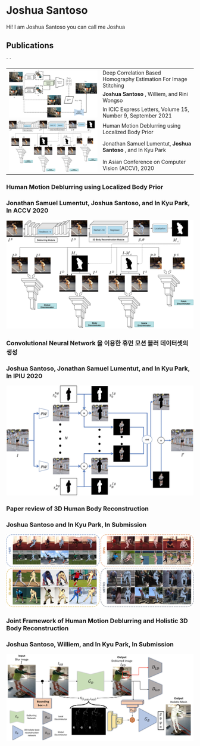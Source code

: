 # Joshua Santoso
Hi! I am Joshua Santoso you can call me Joshua
## Publications

<table border="0">
    <tr>            `                                                                                               
        <td rowspan="4" width= "50%"><img src="assets/2021/Journal/ICIC_EXPRESS_2021.png"/></td>
    </tr>
    <tr>
        <td>Deep Correlation Based Homography Estimation For Image Stitching</td>
    </tr>
    <tr>
        <td> <strong>Joshua Santoso </strong>, Williem, and Rini Wongso</td>
    </tr>
    <tr>
        <td>In ICIC Express Letters, Volume 15, Number 9, September 2021</td>
    </tr>
    <tr>            `                                                                                               
        <td rowspan="4" width= "50%"><img src="assets/2021/Conferences/ACCV_2020.png"/></td>
    </tr>
    <tr>
        <td>Human Motion Deblurring using Localized Body Prior</td>
    </tr>
    <tr>
        <td> Jonathan Samuel Lumentut, <strong> Joshua Santoso </strong>, and In Kyu Park </td>
    </tr>
    <tr>
        <td>In Asian Conference on Computer Vision (ACCV), 2020</td>
    </tr>
        
</table> 

### Human Motion Deblurring using Localized Body Prior
### Jonathan Samuel Lumentut, Joshua Santoso, and In Kyu Park, In ACCV 2020
<img src="assets/2021/Conferences/ACCV_2020.png" alt="hi" class="inline"/>

### Convolutional Neural Network 을 이용한 휴먼 모션 블러 데이터셋의 생성
### Joshua Santoso, Jonathan Samuel Lumentut, and In Kyu Park, In IPIU 2020
<img src="assets/2021/Conferences/IPIU_2020.png" alt="hi" class="inline"/>

### Paper review of 3D Human Body Reconstruction
### Joshua Santoso and In Kyu Park, In Submission 
<img src="assets/2021/Journal/SUBM_2021.PNG" alt="hi" class="inline"/>

### Joint Framework of Human Motion Deblurring and Holistic 3D Body Reconstruction
### Joshua Santoso, Williem, and In Kyu Park, In Submission 
<img src="assets/2021/Conferences/ICCV_SUBM_2021.png" alt="hi" class="inline"/>

